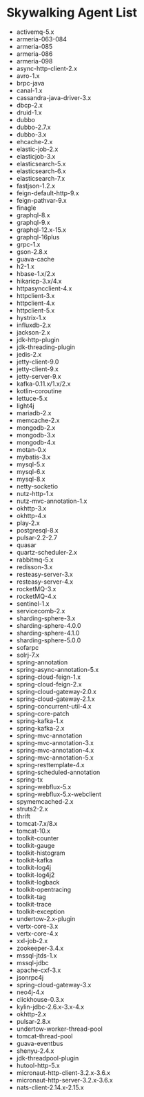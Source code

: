 # Skywalking Agent List
- activemq-5.x
- armeria-063-084
- armeria-085
- armeria-086
- armeria-098
- async-http-client-2.x
- avro-1.x
- brpc-java
- canal-1.x
- cassandra-java-driver-3.x
- dbcp-2.x
- druid-1.x
- dubbo
- dubbo-2.7.x
- dubbo-3.x
- ehcache-2.x
- elastic-job-2.x
- elasticjob-3.x
- elasticsearch-5.x
- elasticsearch-6.x
- elasticsearch-7.x
- fastjson-1.2.x
- feign-default-http-9.x
- feign-pathvar-9.x
- finagle
- graphql-8.x
- graphql-9.x
- graphql-12.x-15.x
- graphql-16plus
- grpc-1.x
- gson-2.8.x
- guava-cache
- h2-1.x
- hbase-1.x/2.x
- hikaricp-3.x/4.x
- httpasyncclient-4.x
- httpclient-3.x
- httpclient-4.x
- httpclient-5.x
- hystrix-1.x
- influxdb-2.x
- jackson-2.x
- jdk-http-plugin
- jdk-threading-plugin
- jedis-2.x
- jetty-client-9.0
- jetty-client-9.x
- jetty-server-9.x
- kafka-0.11.x/1.x/2.x
- kotlin-coroutine
- lettuce-5.x
- light4j
- mariadb-2.x
- memcache-2.x
- mongodb-2.x
- mongodb-3.x
- mongodb-4.x
- motan-0.x
- mybatis-3.x
- mysql-5.x
- mysql-6.x
- mysql-8.x
- netty-socketio
- nutz-http-1.x
- nutz-mvc-annotation-1.x
- okhttp-3.x
- okhttp-4.x
- play-2.x
- postgresql-8.x
- pulsar-2.2-2.7
- quasar
- quartz-scheduler-2.x
- rabbitmq-5.x
- redisson-3.x
- resteasy-server-3.x
- resteasy-server-4.x
- rocketMQ-3.x
- rocketMQ-4.x
- sentinel-1.x
- servicecomb-2.x
- sharding-sphere-3.x
- sharding-sphere-4.0.0
- sharding-sphere-4.1.0
- sharding-sphere-5.0.0
- sofarpc
- solrj-7.x
- spring-annotation
- spring-async-annotation-5.x
- spring-cloud-feign-1.x
- spring-cloud-feign-2.x
- spring-cloud-gateway-2.0.x
- spring-cloud-gateway-2.1.x
- spring-concurrent-util-4.x
- spring-core-patch
- spring-kafka-1.x
- spring-kafka-2.x
- spring-mvc-annotation
- spring-mvc-annotation-3.x
- spring-mvc-annotation-4.x
- spring-mvc-annotation-5.x
- spring-resttemplate-4.x
- spring-scheduled-annotation
- spring-tx
- spring-webflux-5.x
- spring-webflux-5.x-webclient
- spymemcached-2.x
- struts2-2.x
- thrift
- tomcat-7.x/8.x
- tomcat-10.x
- toolkit-counter
- toolkit-gauge
- toolkit-histogram
- toolkit-kafka
- toolkit-log4j
- toolkit-log4j2
- toolkit-logback
- toolkit-opentracing
- toolkit-tag
- toolkit-trace
- toolkit-exception
- undertow-2.x-plugin
- vertx-core-3.x
- vertx-core-4.x
- xxl-job-2.x
- zookeeper-3.4.x
- mssql-jtds-1.x
- mssql-jdbc
- apache-cxf-3.x
- jsonrpc4j
- spring-cloud-gateway-3.x
- neo4j-4.x
- clickhouse-0.3.x
- kylin-jdbc-2.6.x-3.x-4.x
- okhttp-2.x
- pulsar-2.8.x
- undertow-worker-thread-pool
- tomcat-thread-pool
- guava-eventbus
- shenyu-2.4.x
- jdk-threadpool-plugin
- hutool-http-5.x
- micronaut-http-client-3.2.x-3.6.x
- micronaut-http-server-3.2.x-3.6.x
- nats-client-2.14.x-2.15.x
